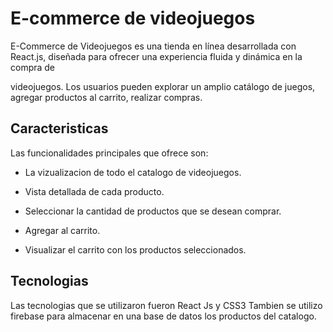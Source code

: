 # E-commerce de videojuegos
 E-Commerce de Videojuegos es una tienda en línea desarrollada con React.js, diseñada para ofrecer una experiencia fluida y dinámica en la compra de 
    
 videojuegos. Los usuarios pueden explorar un amplio catálogo de juegos, agregar productos al carrito, realizar compras.

## Caracteristicas

Las funcionalidades principales que ofrece son:
        
- La vizualizacion de todo el catalogo de videojuegos.
        
- Vista detallada de cada producto.

- Seleccionar la cantidad de productos que se desean comprar.
       
- Agregar al carrito.

- Visualizar el carrito con los productos seleccionados.

## Tecnologias
Las tecnologias que se utilizaron fueron React Js y CSS3 Tambien se utilizo firebase para almacenar en una base de datos los productos del 
    catalogo.


